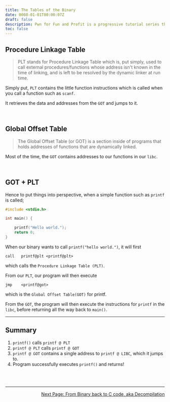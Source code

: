 ```yaml
---
title: The Tables of the Binary
date: 0008-01-01T00:00:07Z
draft: false
description: Pwn for Fun and Profit is a progressive tutorial series that aims to be noob-friendly enough for anyone to dive in, and equip them with the skills to come out with substantial knowledge on The Art of Pwn.
toc: false
---
```



## Procedure Linkage Table

> PLT stands for Procedure Linkage Table which is, put simply, used to call external procedures/functions whose address isn't known in the time of linking, and is left to be resolved by the dynamic linker at run time.

Simply put, `PLT` contains the little function instructions which is called when you call a function such as `scanf`.

It retrieves the data and addresses from the `GOT` and jumps to it.

<br>

## Global Offset Table

> The Global Offset Table (or GOT) is a section inside of programs that holds addresses of functions that are dynamically linked.

Most of the time, the `GOT` contains addresses to our functions in our `libc`.

<br>

## GOT + PLT

Hence to put things into perspective, when a simple function such as `printf` is called;

```c
#include <stdio.h>

int main() {

    printf("Hello world.");
    return 0;
}
```

When our binary wants to call `printf("hello world.")`, it will first

`call   printf@plt <printf@plt>`

which calls the `Procedure Linkage Table (PLT)`.

From our `PLT`, our program will then execute

`jmp    <printf@got>`

which is the `Global Offset Table(GOT)` for printf.

From the `GOT`, the program will then execute the instructions for `printf` in the `libc`, before returning all the way back to `main()`.

---

## Summary

1. `printf()` calls `printf @ PLT`
2. `printf @ PLT` calls `printf @ GOT`
3. `printf @ GOT` contains a single address to `printf @ LIBC`, which it jumps to.
4. Program successfully executes `printf()` and returns!



<br><br>

---

<div style="text-align: right"> <a href="/pwn/innerworkings/decompilation">Next Page: From Binary back to C code, aka Decompilation</a> </div>

